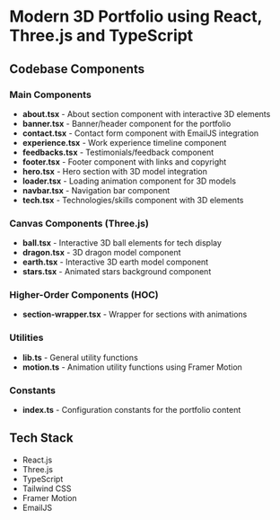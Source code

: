 # Modern 3D Portfolio using React, Three.js and TypeScript

## Codebase Components

### Main Components

- **about.tsx** - About section component with interactive 3D elements
- **banner.tsx** - Banner/header component for the portfolio
- **contact.tsx** - Contact form component with EmailJS integration
- **experience.tsx** - Work experience timeline component
- **feedbacks.tsx** - Testimonials/feedback component
- **footer.tsx** - Footer component with links and copyright
- **hero.tsx** - Hero section with 3D model integration
- **loader.tsx** - Loading animation component for 3D models
- **navbar.tsx** - Navigation bar component
- **tech.tsx** - Technologies/skills component with 3D elements

### Canvas Components (Three.js)

- **ball.tsx** - Interactive 3D ball elements for tech display
- **dragon.tsx** - 3D dragon model component
- **earth.tsx** - Interactive 3D earth model component
- **stars.tsx** - Animated stars background component

### Higher-Order Components (HOC)

- **section-wrapper.tsx** - Wrapper for sections with animations

### Utilities

- **lib.ts** - General utility functions
- **motion.ts** - Animation utility functions using Framer Motion

### Constants

- **index.ts** - Configuration constants for the portfolio content

## Tech Stack

- React.js
- Three.js
- TypeScript
- Tailwind CSS
- Framer Motion
- EmailJS
